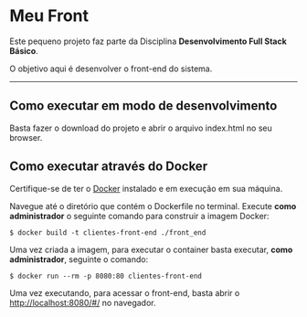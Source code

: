 # Meu Front

Este pequeno projeto faz parte da Disciplina **Desenvolvimento Full Stack Básico**.

O objetivo aqui é desenvolver o front-end do sistema.

---
## Como executar em modo de desenvolvimento

Basta fazer o download do projeto e abrir o arquivo index.html no seu browser.

## Como executar através do Docker

Certifique-se de ter o [Docker](https://docs.docker.com/engine/install/) instalado e em execução em sua máquina.

Navegue até o diretório que contém o Dockerfile no terminal.
Execute **como administrador** o seguinte comando para construir a imagem Docker:

```
$ docker build -t clientes-front-end ./front_end
```

Uma vez criada a imagem, para executar o container basta executar, **como administrador**, seguinte o comando:

```
$ docker run --rm -p 8080:80 clientes-front-end
```

Uma vez executando, para acessar o front-end, basta abrir o [http://localhost:8080/#/](http://localhost:8080/#/) no navegador.
